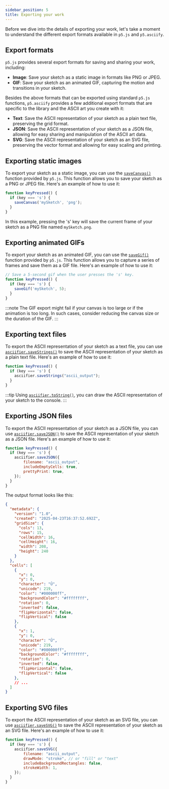 ```yaml
---
sidebar_position: 5
title: Exporting your work
---
```


Before we dive into the details of exporting your work, let's take a moment to understand the different export formats available in `p5.js` and `p5.asciify`.

## Export formats

`p5.js` provides several export formats for saving and sharing your work, including:
- **Image**: Save your sketch as a static image in formats like PNG or JPEG.
- **GIF**: Save your sketch as an animated GIF, capturing the motion and transitions in your sketch.

Besides the above formats that can be exported using standard `p5.js` functions, `p5.asciify` provides a few additional export formats that are specific to the library and the ASCII art you create with it:
- **Text**: Save the ASCII representation of your sketch as a plain text file, preserving the grid format.
- **JSON**: Save the ASCII representation of your sketch as a JSON file, allowing for easy sharing and manipulation of the ASCII art data.
- **SVG**: Save the ASCII representation of your sketch as an SVG file, preserving the vector format and allowing for easy scaling and printing.

## Exporting static images

To export your sketch as a static image, you can use the [`saveCanvas()`](https://p5js.org/reference/p5/saveCanvas/) function provided by `p5.js`. This function allows you to save your sketch as a PNG or JPEG file. Here's an example of how to use it:

```javascript
function keyPressed() {
  if (key === 's') {
    saveCanvas('mySketch', 'png');
  }
}
```

In this example, pressing the 's' key will save the current frame of your sketch as a PNG file named `mySketch.png`.

## Exporting animated GIFs

To export your sketch as an animated GIF, you can use the [`saveGif()`](https://p5js.org/reference/p5/saveGif/) function provided by `p5.js`. This function allows you to capture a series of frames and save them as a GIF file. Here's an example of how to use it:

```javascript
// Save a 5-second gif when the user presses the 's' key.
function keyPressed() {
  if (key === 's') {
    saveGif('mySketch', 5);
  }
}
```

:::note
The GIF export might fail if your canvas is too large or if the animation is too long. In such cases, consider reducing the canvas size or the duration of the GIF.
:::

## Exporting text files

To export the ASCII representation of your sketch as a text file, you can use [`asciifier.saveStrings()`](../api/classes/P5Asciifier#savestrings) to save the ASCII representation of your sketch as a plain text file. Here's an example of how to use it:

```javascript
function keyPressed() {
  if (key === 's') {
    asciifier.saveStrings("ascii_output");
  }
}
```

:::tip
Using [`asciifier.toString()`](../api/classes/P5Asciifier#tostring), you can draw the ASCII representation of your sketch to the console.
:::

## Exporting JSON files

To export the ASCII representation of your sketch as a JSON file, you can use [`asciifier.saveJSON()`](../api/classes/P5Asciifier#savejson) to save the ASCII representation of your sketch as a JSON file. Here's an example of how to use it:

```javascript
function keyPressed() {
  if (key === 's') {
    asciifier.saveJSON({
        filename: "ascii_output",
        includeEmptyCells: true,
        prettyPrint: true,
    });
  }
}
```

The output format looks like this:

```json
{
  "metadata": {
    "version": "1.0",
    "created": "2025-04-23T16:37:52.692Z",
    "gridSize": {
      "cols": 13,
      "rows": 15,
      "cellWidth": 16,
      "cellHeight": 16,
      "width": 208,
      "height": 240
    }
  },
  "cells": [
    {
      "x": 0,
      "y": 0,
      "character": "Û",
      "unicode": 219,
      "color": "#000000ff",
      "backgroundColor": "#ffffffff",
      "rotation": 0,
      "inverted": false,
      "flipHorizontal": false,
      "flipVertical": false
    },
    {
      "x": 1,
      "y": 0,
      "character": "Û",
      "unicode": 219,
      "color": "#000000ff",
      "backgroundColor": "#ffffffff",
      "rotation": 0,
      "inverted": false,
      "flipHorizontal": false,
      "flipVertical": false
    },
    // ...
  ]
}
```

## Exporting SVG files

To export the ASCII representation of your sketch as an SVG file, you can use [`asciifier.saveSVG()`](../api/classes/P5Asciifier#savesvg) to save the ASCII representation of your sketch as an SVG file. Here's an example of how to use it:

```javascript
function keyPressed() {
  if (key === 's') {
    asciifier.saveSVG({
        filename: "ascii_output",
        drawMode: "stroke", // or "fill" or "text"
        includeBackgroundRectangles: false,
        strokeWidth: 1,
    });
  }
}
```
